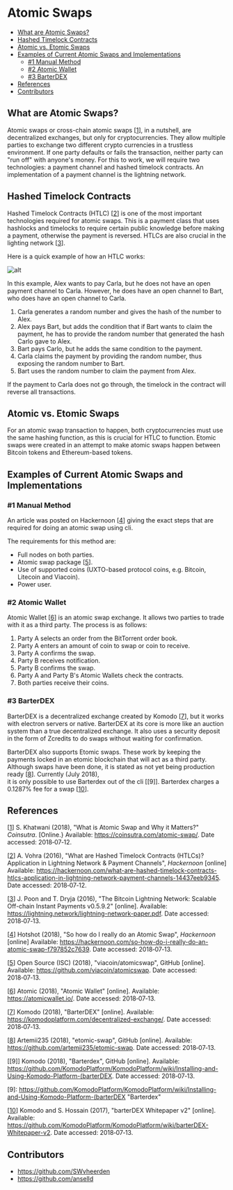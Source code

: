 # Atomic Swaps

- [What are Atomic Swaps?](#what-are-atomic-swaps)
- [Hashed Timelock Contracts](#hashed-timelock-contracts)
- [Atomic vs. Etomic Swaps](#atomic-vs-etomic-swaps)
- [Examples of Current Atomic Swaps and Implementations](#examples-of-current-atomic-swaps-and-implementations)
  - [#1 Manual Method](#a1-manual-method)
  - [#2 Atomic Wallet](#a2-atomic-wallet)
  - [#3 BarterDEX](#a3-barterdex)
- [References](#references)
- [Contributors](#contributors)



## What are Atomic Swaps?

Atomic swaps or cross-chain atomic swaps [[1]], in a nutshell, are decentralized 
exchanges, but only for cryptocurrencies. They allow multiple parties to exchange two different crypto currencies in a 
trustless environment. If one party defaults or fails the transaction, neither party can "run off" with anyone's 
money. For this to work, we will require two technologies: a payment channel and hashed timelock contracts. An 
implementation of a payment channel is the lightning network. 



## Hashed Timelock Contracts 

Hashed Timelock Contracts (HTLC) [[2]] is one of the most important technologies required for atomic swaps. This is a 
payment class that uses hashlocks and timelocks to require certain public knowledge before making a payment, otherwise 
the payment is reversed. HTLCs are also 
crucial in the lighting network [[3]]. 

Here is a quick example of how an HTLC works:

![alt](sources/Characters.png)

In this example, Alex wants to pay Carla, but he does not have an open payment channel to Carla. However, he does have an 
open channel to Bart, who does have an open channel to Carla. 

1. Carla generates a random number and gives the hash of the number to Alex. 
2. Alex pays Bart, but adds the condition that if Bart wants to claim the payment, he has to provide the random number 
that generated the hash Carlo gave to Alex. 
3. Bart pays Carlo, but he adds the same condition to the payment. 
4. Carla claims the payment by providing the random number, thus exposing the random number to Bart. 
5. Bart uses the random number to claim the payment from Alex. 

If the payment to Carla does not go through, the timelock in the contract will reverse all transactions. 

## Atomic vs. Etomic Swaps

For an atomic swap transaction to happen, both cryptocurrencies must use the same hashing function, as this is crucial 
for HTLC to function. Etomic swaps were created in an attempt to make atomic swaps happen between Bitcoin tokens and 
Ethereum-based tokens. 


## Examples of Current Atomic Swaps and Implementations
### #1 Manual Method 
An article was posted on Hackernoon [[4]] 
giving the exact steps that are required for doing an atomic swap using cli. 

The requirements for this method are:

- Full nodes on both parties.
- Atomic swap package [[5]].
- Use of supported coins (UXTO-based protocol coins, e.g. Bitcoin, Litecoin and Viacoin).
- Power user.



### #2 Atomic Wallet

Atomic Wallet [[6]] is an atomic swap exchange. It allows two parties to trade with it as 
a third party. The process is as follows:

1. Party A selects an order from the BitTorrent order book.
2. Party A enters an amount of coin to swap or coin to receive.
3. Party A confirms the swap.
4. Party B receives notification.
5. Party B confirms the swap.
6. Party A and Party B's Atomic Wallets check the contracts.
7. Both parties receive their coins.

### #3 BarterDEX

BarterDEX is a decentralized exchange created by Komodo [[7]], but 
it works with electron servers or native. BarterDEX at its core is more like an auction system than a true decentralized 
exchange. It also uses a security deposit in the form of Zcredits to do swaps without waiting for confirmation.

BarterDEX also supports Etomic swaps. These work by keeping the payments locked in an etomic blockchain that will act 
as a third party. Although swaps have been done, it is stated as not yet being production ready [[8]]. Currently (July&nbsp;2018),  
it is only possible to use Barterdex out of the cli [[9]]. Barterdex charges a 0.1287% fee for a swap [[10]]. 

## References

[[1]] S. Khatwani (2018), "What is Atomic Swap and Why it Matters?" *Coinsutra*. [Online.} 
Available: <https://coinsutra.com/atomic-swap/>. Date accessed: 2018&#8209;07&#8209;12.

[1]: https://coinsutra.com/atomic-swap/
"What is Atomic Swap and Why it Matters?" 

[[2]] A. Vohra (2016), "What are Hashed Timelock Contracts (HTLCs)? Application in Lightning Network & Payment Channels", 
*Hackernoon* [online] Available: <https://hackernoon.com/what-are-hashed-timelock-contracts-htlcs-application-in-lightning-network-payment-channels-14437eeb9345>. 
Date accessed: 2018&#8209;07&#8209;12.


[2]: https://hackernoon.com/what-are-hashed-timelock-contracts-htlcs-application-in-lightning-network-payment-channels-14437eeb9345
"What are Hashed Timelock Contracts (HTLCs)? Application in Lightning Network & Payment Channels" 

[[3]] J. Poon and T. Dryja (2016), "The Bitcoin Lightning Network: Scalable Off-chain Instant Payments v0.5.9.2" [online]. 
Available: <https://lightning.network/lightning-network-paper.pdf>. Date accessed: 2018&#8209;07&#8209;13.

[3]: https://lightning.network/lightning-network-paper.pdf
"The Bitcoin Lightning Network: Scalable Off-chain Instant Payments v0.5.9.2" 

[[4]] Hotshot (2018), "So how do I really do an Atomic Swap", *Hackernoon* [online] 
Available: <https://hackernoon.com/so-how-do-i-really-do-an-atomic-swap-f797852c7639>. Date accessed: 2018&#8209;07&#8209;13.

[4]: https://hackernoon.com/so-how-do-i-really-do-an-atomic-swap-f797852c7639
"So how do I really do an Atomic Swap" 


[[5]] Open Source (ISC) (2018), "viacoin/atomicswap", GitHub [online]. Available: <https://github.com/viacoin/atomicswap>. 
Date accessed: 2018&#8209;07&#8209;13.

[5]: https://github.com/viacoin/atomicswap
"viacoin/atomicswap" 


[[6]] Atomic (2018), "Atomic Wallet" [online]. Available: <https://atomicwallet.io/>. Date accessed: 2018&#8209;07&#8209;13.

[6]: https://atomicwallet.io/
"Atomic Wallet" 


[[7]] Komodo (2018), "BarterDEX" [online]. Available: <https://komodoplatform.com/decentralized-exchange/>. 
Date accessed: 2018&#8209;07&#8209;13.

[7]: https://komodoplatform.com/decentralized-exchange/
"BarterDEX" 

[[8]] Artemii235 (2018), "etomic-swap", GitHub [online]. Available: <https://github.com/artemii235/etomic-swap>.
Date accessed: 2018&#8209;07&#8209;13.

[8]: https://github.com/artemii235/etomic-swap
"etomic-swap" 


[[9]] Komodo (2018), "Barterdex", GitHub [online]. Available:
<https://github.com/KomodoPlatform/KomodoPlatform/wiki/Installing-and-Using-Komodo-Platform-(barterDEX>. 
Date accessed: 2018&#8209;07&#8209;13.

[9]: https://github.com/KomodoPlatform/KomodoPlatform/wiki/Installing-and-Using-Komodo-Platform-(barterDEX
"Barterdex" 


[[10]] Komodo and S. Hossain (2017), "barterDEX Whitepaper v2" [online]. 
Available: <https://github.com/KomodoPlatform/KomodoPlatform/wiki/barterDEX-Whitepaper-v2>. Date accessed: 2018&#8209;07&#8209;13.

[10]: https://github.com/KomodoPlatform/KomodoPlatform/wiki/barterDEX-Whitepaper-v2
"barterDEX Whitepaper v2" 



## Contributors

- <https://github.com/SWvheerden>
- <https://github.com/anselld>
